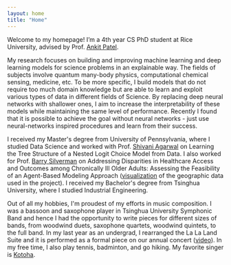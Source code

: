 ```yaml
---
layout: home
title: "Home"
---
```

Welcome to my homepage! I’m a 4th year CS PhD student at Rice University, advised by Prof. [Ankit Patel](https://ankitlab.co/).

My research focuses on building and improving machine learning and deep learning models for science problems in an explainable way. The fields of subjects involve quantum many-body physics, computational chemical sensing, medicine, etc. To be more specific, I build models that do not require too much domain knowledge but are able to learn and exploit various types of data in different fields of Science. By replacing deep neural networks with shallower ones, I aim to increase the interpretability of these models while maintaining the same level of performance. Recently I found that it is possible to achieve the goal without neural networks - just use neural-networks inspired procedures and learn from their success.

I received my Master's degree from University of Pennsylvania, where I studied Data Science and worked with Prof. [Shivani Agarwal](https://www.shivani-agarwal.net/) on Learning the Tree Structure of a Nested Logit Choice Model from Data. I also worked for Prof. [Barry Silverman](https://www.seas.upenn.edu/~barryg/) on Addressing Disparities in Healthcare Access and Outcomes among Chronically Ill Older Adults: Assessing the Feasibility of an Agent-Based Modeling Approach ([visualization](https://vnsnyupenn.shinyapps.io/vnsny-upenn-abms-study-r-map/) of the geographic data used in the project). I received my Bachelor's degree from Tsinghua University, where I studied Industrial Engineering.

Out of all my hobbies, I'm proudest of my efforts in music composition. I was a bassoon and saxophone player in Tsinghua University Symphonic Band and hence I had the opportunity to write pieces for different sizes of bands, from woodwind duets, saxophone quartets, woodwind quintets, to the full band. In my last year as an undergrad, I rearranged the La La Land Suite and it is performed as a formal piece on our annual concert ([video](https://www.bilibili.com/video/BV1se411s7G8?p=3)). In my free time, I also play tennis, badminton, and go hiking. My favorite singer is [Kotoha](https://www.youtube.com/channel/UC3ql_EU4JnaE3Rh3cqbHu6g).
